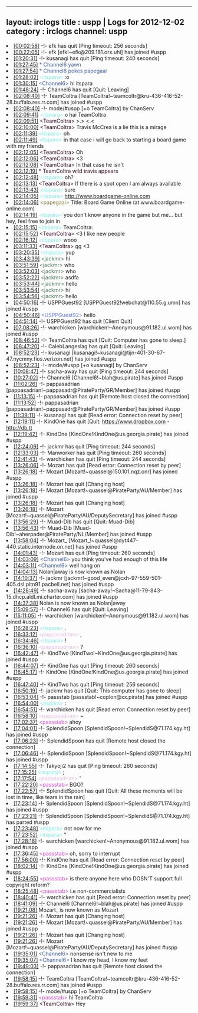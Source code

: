 
---
layout: irclogs
title : uspp | Logs for 2012-12-02
category : irclogs
channel: uspp
---
<li class="logitem"><a href="#00:02:58" name="00:02:58" class="time">[00:02:58]</a> -!- <span class="quit">efk</span> has quit [Ping timeout: 256 seconds] </li>
<li class="logitem"><a href="#00:22:05" name="00:22:05" class="time">[00:22:05]</a> -!- <span class="join">efk</span> [efk!~efk@209.181.orx.uhi] has joined #uspp </li>
<li class="logitem"><a href="#01:20:31" name="01:20:31" class="time">[01:20:31]</a> -!- <span class="quit">kusanagi</span> has quit [Ping timeout: 240 seconds] </li>
<li class="logitem"><a href="#01:27:45" name="01:27:45" class="time">[01:27:45]</a> <span class="person" style="color:#3d5ba0">* Channel6 yawn</span> </li>
<li class="logitem"><a href="#01:27:54" name="01:27:54" class="time">[01:27:54]</a> <span class="person" style="color:#3d5ba0">* Channel6 pokes papegaai </span> </li>
<li class="logitem"><a href="#01:28:02" name="01:28:02" class="time">[01:28:02]</a> <span class="person" style="color:#7deee6">&lt;itspara&gt;</span> :o </li>
<li class="logitem"><a href="#01:30:15" name="01:30:15" class="time">[01:30:15]</a> <span class="person" style="color:#3d5ba0">&lt;Channel6&gt;</span> hi itspara  </li>
<li class="logitem"><a href="#01:48:24" name="01:48:24" class="time">[01:48:24]</a> -!- <span class="quit">Channel6</span> has quit [Quit: Leaving] </li>
<li class="logitem"><a href="#02:08:40" name="02:08:40" class="time">[02:08:40]</a> -!- <span class="join">TeamColtra</span> [TeamColtra!~teamcoltr@kru-436-416-52-28.buffalo.res.rr.com] has joined #uspp </li>
<li class="logitem"><a href="#02:08:40" name="02:08:40" class="time">[02:08:40]</a> -!- mode/<span class="mode">#uspp</span> [+o TeamColtra] by ChanServ </li>
<li class="logitem"><a href="#02:09:41" name="02:09:41" class="time">[02:09:41]</a> <span class="person" style="color:#7deee6">&lt;itspara&gt;</span> o hai TeamColtra  </li>
<li class="logitem"><a href="#02:09:51" name="02:09:51" class="time">[02:09:51]</a> <span class="person" style="color:#30001e">&lt;TeamColtra&gt;</span> &gt;.&gt; &lt;.&lt; </li>
<li class="logitem"><a href="#02:10:00" name="02:10:00" class="time">[02:10:00]</a> <span class="person" style="color:#30001e">&lt;TeamColtra&gt;</span> Travis McCrea is a lie this is a mirage </li>
<li class="logitem"><a href="#02:11:39" name="02:11:39" class="time">[02:11:39]</a> <span class="person" style="color:#7deee6">&lt;itspara&gt;</span> oh </li>
<li class="logitem"><a href="#02:11:49" name="02:11:49" class="time">[02:11:49]</a> <span class="person" style="color:#7deee6">&lt;itspara&gt;</span> in that case i will go back to starting a board game with my friends </li>
<li class="logitem"><a href="#02:12:05" name="02:12:05" class="time">[02:12:05]</a> <span class="person" style="color:#30001e">&lt;TeamColtra&gt;</span> Oh </li>
<li class="logitem"><a href="#02:12:06" name="02:12:06" class="time">[02:12:06]</a> <span class="person" style="color:#30001e">&lt;TeamColtra&gt;</span> &lt;3 </li>
<li class="logitem"><a href="#02:12:08" name="02:12:08" class="time">[02:12:08]</a> <span class="person" style="color:#30001e">&lt;TeamColtra&gt;</span> In that case he isn't </li>
<li class="logitem"><a href="#02:12:19" name="02:12:19" class="time">[02:12:19]</a> <span class="person" style="color:#30001e">* TeamColtra wild travis appears</span> </li>
<li class="logitem"><a href="#02:12:48" name="02:12:48" class="time">[02:12:48]</a> <span class="person" style="color:#7deee6">&lt;itspara&gt;</span> oh? </li>
<li class="logitem"><a href="#02:13:13" name="02:13:13" class="time">[02:13:13]</a> <span class="person" style="color:#30001e">&lt;TeamColtra&gt;</span> If there is a spot open I am always available </li>
<li class="logitem"><a href="#02:13:43" name="02:13:43" class="time">[02:13:43]</a> <span class="person" style="color:#7deee6">&lt;itspara&gt;</span> sure </li>
<li class="logitem"><a href="#02:14:05" name="02:14:05" class="time">[02:14:05]</a> <span class="person" style="color:#7deee6">&lt;itspara&gt;</span> <a href="http://www.boardgame-online.com/g/game.php?g=b0R6&amp;k=kVA" target="_blank">http://www.boardgame-online.com</a> </li>
<li class="logitem"><a href="#02:14:06" name="02:14:06" class="time">[02:14:06]</a> <span class="person" style="color:#817e41">&lt;papegaai&gt;</span> Title: Board Game Online (at www.boardgame-online.com) </li>
<li class="logitem"><a href="#02:14:19" name="02:14:19" class="time">[02:14:19]</a> <span class="person" style="color:#7deee6">&lt;itspara&gt;</span> you don't know anyone in the game but me... but hey, feel free to join in </li>
<li class="logitem"><a href="#02:15:15" name="02:15:15" class="time">[02:15:15]</a> <span class="person" style="color:#7deee6">&lt;itspara&gt;</span> TeamColtra:  </li>
<li class="logitem"><a href="#02:15:52" name="02:15:52" class="time">[02:15:52]</a> <span class="person" style="color:#30001e">&lt;TeamColtra&gt;</span> &lt;3 I like new people </li>
<li class="logitem"><a href="#02:16:12" name="02:16:12" class="time">[02:16:12]</a> <span class="person" style="color:#7deee6">&lt;itspara&gt;</span> wooo </li>
<li class="logitem"><a href="#03:11:33" name="03:11:33" class="time">[03:11:33]</a> <span class="person" style="color:#30001e">&lt;TeamColtra&gt;</span> gg &lt;3 </li>
<li class="logitem"><a href="#03:20:35" name="03:20:35" class="time">[03:20:35]</a> <span class="person" style="color:#7deee6">&lt;itspara&gt;</span> yup </li>
<li class="logitem"><a href="#03:43:39" name="03:43:39" class="time">[03:43:39]</a> <span class="person" style="color:#487959">&lt;jackmr&gt;</span> hi </li>
<li class="logitem"><a href="#03:51:59" name="03:51:59" class="time">[03:51:59]</a> <span class="person" style="color:#487959">&lt;jackmr&gt;</span> who </li>
<li class="logitem"><a href="#03:52:03" name="03:52:03" class="time">[03:52:03]</a> <span class="person" style="color:#487959">&lt;jackmr&gt;</span> who </li>
<li class="logitem"><a href="#03:52:22" name="03:52:22" class="time">[03:52:22]</a> <span class="person" style="color:#487959">&lt;jackmr&gt;</span> asdfa </li>
<li class="logitem"><a href="#03:53:44" name="03:53:44" class="time">[03:53:44]</a> <span class="person" style="color:#487959">&lt;jackmr&gt;</span> hello </li>
<li class="logitem"><a href="#03:53:54" name="03:53:54" class="time">[03:53:54]</a> <span class="person" style="color:#487959">&lt;jackmr&gt;</span> hi </li>
<li class="logitem"><a href="#03:54:56" name="03:54:56" class="time">[03:54:56]</a> <span class="person" style="color:#487959">&lt;jackmr&gt;</span> hello </li>
<li class="logitem"><a href="#04:50:16" name="04:50:16" class="time">[04:50:16]</a> -!- <span class="join">USPPGuest92</span> [USPPGuest92!webchat@110.55.g.umn] has joined #uspp </li>
<li class="logitem"><a href="#04:50:46" name="04:50:46" class="time">[04:50:46]</a> <span class="person" style="color:#6479f3">&lt;USPPGuest92&gt;</span> hello </li>
<li class="logitem"><a href="#04:51:14" name="04:51:14" class="time">[04:51:14]</a> -!- <span class="quit">USPPGuest92</span> has quit [Client Quit] </li>
<li class="logitem"><a href="#07:08:26" name="07:08:26" class="time">[07:08:26]</a> -!- <span class="join">warchicken</span> [warchicken!~Anonymous@91.182.ul.wom] has joined #uspp </li>
<li class="logitem"><a href="#08:46:52" name="08:46:52" class="time">[08:46:52]</a> -!- <span class="quit">TeamColtra</span> has quit [Quit: Computer has gone to sleep.] </li>
<li class="logitem"><a href="#08:47:20" name="08:47:20" class="time">[08:47:20]</a> -!- <span class="quit">CalebLangeslag</span> has quit [Quit: Leaving] </li>
<li class="logitem"><a href="#08:52:23" name="08:52:23" class="time">[08:52:23]</a> -!- <span class="join">kusanagi</span> [kusanagi!~kusanagi@tijn-401-30-67-47.nycmny.fios.verizon.net] has joined #uspp </li>
<li class="logitem"><a href="#08:52:23" name="08:52:23" class="time">[08:52:23]</a> -!- mode/<span class="mode">#uspp</span> [+o kusanagi] by ChanServ </li>
<li class="logitem"><a href="#10:08:47" name="10:08:47" class="time">[10:08:47]</a> -!- <span class="quit">sacha-away</span> has quit [Ping timeout: 244 seconds] </li>
<li class="logitem"><a href="#10:27:02" name="10:27:02" class="time">[10:27:02]</a> -!- <span class="join">Channel6</span> [Channel6!~blah@us.pirate] has joined #uspp </li>
<li class="logitem"><a href="#11:02:26" name="11:02:26" class="time">[11:02:26]</a> -!- <span class="join">pappasadrian</span> [pappasadrian!~pappasadr@PirateParty/GR/Member] has joined #uspp </li>
<li class="logitem"><a href="#11:13:15" name="11:13:15" class="time">[11:13:15]</a> -!- <span class="quit">pappasadrian</span> has quit [Remote host closed the connection] </li>
<li class="logitem"><a href="#11:13:52" name="11:13:52" class="time">[11:13:52]</a> -!- <span class="join">pappasadrian</span> [pappasadrian!~pappasadr@PirateParty/GR/Member] has joined #uspp </li>
<li class="logitem"><a href="#11:39:11" name="11:39:11" class="time">[11:39:11]</a> -!- <span class="quit">kusanagi</span> has quit [Read error: Connection reset by peer] </li>
<li class="logitem"><a href="#12:19:11" name="12:19:11" class="time">[12:19:11]</a> -!- <span class="quit">KindOne</span> has quit [Quit: <a href="https://www.dropbox.com/spacerace?r=NTE2MTQ4MzI0OQ" target="_blank">https://www.dropbox.com</a> - <a href="http://db.tt/7XOxLcW]" target="_blank">http://db.tt</a> </li>
<li class="logitem"><a href="#12:19:42" name="12:19:42" class="time">[12:19:42]</a> -!- <span class="join">KindOne</span> [KindOne!KindOne@us.georgia.pirate] has joined #uspp </li>
<li class="logitem"><a href="#12:24:09" name="12:24:09" class="time">[12:24:09]</a> -!- <span class="quit">jackmr</span> has quit [Ping timeout: 244 seconds] </li>
<li class="logitem"><a href="#12:33:03" name="12:33:03" class="time">[12:33:03]</a> -!- <span class="quit">Manworker</span> has quit [Ping timeout: 260 seconds] </li>
<li class="logitem"><a href="#12:41:43" name="12:41:43" class="time">[12:41:43]</a> -!- <span class="quit">warchicken</span> has quit [Ping timeout: 244 seconds] </li>
<li class="logitem"><a href="#13:26:06" name="13:26:06" class="time">[13:26:06]</a> -!- <span class="quit">Mozart</span> has quit [Read error: Connection reset by peer] </li>
<li class="logitem"><a href="#13:26:18" name="13:26:18" class="time">[13:26:18]</a> -!- <span class="join">Mozart</span> [Mozart!~quassel@150.101.nqz.onr] has joined #uspp </li>
<li class="logitem"><a href="#13:26:18" name="13:26:18" class="time">[13:26:18]</a> -!- <span class="quit">Mozart</span> has quit [Changing host] </li>
<li class="logitem"><a href="#13:26:18" name="13:26:18" class="time">[13:26:18]</a> -!- <span class="join">Mozart</span> [Mozart!~quassel@PirateParty/AU/Member] has joined #uspp </li>
<li class="logitem"><a href="#13:26:18" name="13:26:18" class="time">[13:26:18]</a> -!- <span class="quit">Mozart</span> has quit [Changing host] </li>
<li class="logitem"><a href="#13:26:18" name="13:26:18" class="time">[13:26:18]</a> -!- <span class="join">Mozart</span> [Mozart!~quassel@PirateParty/AU/DeputySecretary] has joined #uspp </li>
<li class="logitem"><a href="#13:56:29" name="13:56:29" class="time">[13:56:29]</a> -!- <span class="quit">Muad-Dib</span> has quit [Quit: Muad-Dib] </li>
<li class="logitem"><a href="#13:56:43" name="13:56:43" class="time">[13:56:43]</a> -!- <span class="join">Muad-Dib</span> [Muad-Dib!~aherpader@PirateParty/NL/Member] has joined #uspp </li>
<li class="logitem"><a href="#13:58:04" name="13:58:04" class="time">[13:58:04]</a> -!- <span class="join">Mozart_</span> [Mozart_!~quassel@dyt447-440.static.internode.on.net] has joined #uspp </li>
<li class="logitem"><a href="#14:01:43" name="14:01:43" class="time">[14:01:43]</a> -!- <span class="quit">Mozart</span> has quit [Ping timeout: 260 seconds] </li>
<li class="logitem"><a href="#14:03:09" name="14:03:09" class="time">[14:03:09]</a> <span class="person" style="color:#3d5ba0">&lt;Channel6&gt;</span> you think you've had enough of this life </li>
<li class="logitem"><a href="#14:03:11" name="14:03:11" class="time">[14:03:11]</a> <span class="person" style="color:#3d5ba0">&lt;Channel6&gt;</span> well hang on </li>
<li class="logitem"><a href="#14:04:13" name="14:04:13" class="time">[14:04:13]</a> <span class="nick">Nolan|away</span> is now known as <span class="nick">Nolan</span> </li>
<li class="logitem"><a href="#14:10:37" name="14:10:37" class="time">[14:10:37]</a> -!- <span class="join">jackmr</span> [jackmr!~good_even@jcxh-97-559-501-405.dsl.pltn91.pacbell.net] has joined #uspp </li>
<li class="logitem"><a href="#14:28:49" name="14:28:49" class="time">[14:28:49]</a> -!- <span class="join">sacha-away</span> [sacha-away!~Sacha@11-79-843-15.dhcp.aldl.mi.charter.com] has joined #uspp </li>
<li class="logitem"><a href="#14:37:38" name="14:37:38" class="time">[14:37:38]</a> <span class="nick">Nolan</span> is now known as <span class="nick">Nolan|away</span> </li>
<li class="logitem"><a href="#15:09:57" name="15:09:57" class="time">[15:09:57]</a> -!- <span class="quit">Channel6</span> has quit [Quit: Leaving] </li>
<li class="logitem"><a href="#15:11:05" name="15:11:05" class="time">[15:11:05]</a> -!- <span class="join">warchicken</span> [warchicken!~Anonymous@91.182.ul.wom] has joined #uspp </li>
<li class="logitem"><a href="#16:28:23" name="16:28:23" class="time">[16:28:23]</a> <span class="person" style="color:#7deee6">&lt;itspara&gt;</span> . </li>
<li class="logitem"><a href="#16:33:12" name="16:33:12" class="time">[16:33:12]</a> <span class="person" style="color:#e9bee5">&lt;pappasadrian&gt;</span> , </li>
<li class="logitem"><a href="#16:34:46" name="16:34:46" class="time">[16:34:46]</a> <span class="person" style="color:#7deee6">&lt;itspara&gt;</span> ! </li>
<li class="logitem"><a href="#16:36:10" name="16:36:10" class="time">[16:36:10]</a> <span class="person" style="color:#e9bee5">&lt;pappasadrian&gt;</span> ? </li>
<li class="logitem"><a href="#16:42:47" name="16:42:47" class="time">[16:42:47]</a> -!- <span class="join">KindTwo</span> [KindTwo!~KindOne@us.georgia.pirate] has joined #uspp </li>
<li class="logitem"><a href="#16:44:07" name="16:44:07" class="time">[16:44:07]</a> -!- <span class="quit">KindOne</span> has quit [Ping timeout: 260 seconds] </li>
<li class="logitem"><a href="#16:45:17" name="16:45:17" class="time">[16:45:17]</a> -!- <span class="join">KindOne</span> [KindOne!KindOne@us.georgia.pirate] has joined #uspp </li>
<li class="logitem"><a href="#16:47:40" name="16:47:40" class="time">[16:47:40]</a> -!- <span class="quit">KindTwo</span> has quit [Ping timeout: 256 seconds] </li>
<li class="logitem"><a href="#16:50:19" name="16:50:19" class="time">[16:50:19]</a> -!- <span class="quit">jackmr</span> has quit [Quit: This computer has gone to sleep] </li>
<li class="logitem"><a href="#16:53:04" name="16:53:04" class="time">[16:53:04]</a> -!- <span class="join">passstab</span> [passstab!~coplon@xx.pirate] has joined #uspp </li>
<li class="logitem"><a href="#16:54:00" name="16:54:00" class="time">[16:54:00]</a> <span class="person" style="color:#7deee6">&lt;itspara&gt;</span> : </li>
<li class="logitem"><a href="#16:54:51" name="16:54:51" class="time">[16:54:51]</a> -!- <span class="quit">warchicken</span> has quit [Read error: Connection reset by peer] </li>
<li class="logitem"><a href="#16:58:10" name="16:58:10" class="time">[16:58:10]</a> <span class="person" style="color:#e9bee5">&lt;pappasadrian&gt;</span> ~ </li>
<li class="logitem"><a href="#17:02:37" name="17:02:37" class="time">[17:02:37]</a> <span class="person" style="color:#dc45d1">&lt;passstab&gt;</span> ahoy </li>
<li class="logitem"><a href="#17:04:01" name="17:04:01" class="time">[17:04:01]</a> -!- <span class="join">SplendidSpoon</span> [SplendidSpoon!~SplendidS@71.174.kgy.ht] has joined #uspp </li>
<li class="logitem"><a href="#17:06:23" name="17:06:23" class="time">[17:06:23]</a> -!- <span class="quit">SplendidSpoon</span> has quit [Remote host closed the connection] </li>
<li class="logitem"><a href="#17:06:46" name="17:06:46" class="time">[17:06:46]</a> -!- <span class="join">SplendidSpoon</span> [SplendidSpoon!~SplendidS@71.174.kgy.ht] has joined #uspp </li>
<li class="logitem"><a href="#17:14:55" name="17:14:55" class="time">[17:14:55]</a> -!- <span class="quit">Takyoji2</span> has quit [Ping timeout: 260 seconds] </li>
<li class="logitem"><a href="#17:15:25" name="17:15:25" class="time">[17:15:25]</a> <span class="person" style="color:#7deee6">&lt;itspara&gt;</span> ; </li>
<li class="logitem"><a href="#17:17:54" name="17:17:54" class="time">[17:17:54]</a> <span class="person" style="color:#e9bee5">&lt;pappasadrian&gt;</span> ' </li>
<li class="logitem"><a href="#17:22:20" name="17:22:20" class="time">[17:22:20]</a> <span class="person" style="color:#dc45d1">&lt;passstab&gt;</span> BGO? </li>
<li class="logitem"><a href="#17:22:57" name="17:22:57" class="time">[17:22:57]</a> -!- <span class="quit">SplendidSpoon</span> has quit [Quit: All these moments will be lost in time, like tears in the rain] </li>
<li class="logitem"><a href="#17:23:14" name="17:23:14" class="time">[17:23:14]</a> -!- <span class="join">SplendidSpoon</span> [SplendidSpoon!~SplendidS@71.174.kgy.ht] has joined #uspp </li>
<li class="logitem"><a href="#17:23:21" name="17:23:21" class="time">[17:23:21]</a> -!- <span class="part">SplendidSpoon</span> [SplendidSpoon!~SplendidS@71.174.kgy.ht] has parted #uspp </li>
<li class="logitem"><a href="#17:23:48" name="17:23:48" class="time">[17:23:48]</a> <span class="person" style="color:#7deee6">&lt;itspara&gt;</span> not now for me </li>
<li class="logitem"><a href="#17:23:52" name="17:23:52" class="time">[17:23:52]</a> <span class="person" style="color:#7deee6">&lt;itspara&gt;</span> " </li>
<li class="logitem"><a href="#17:28:18" name="17:28:18" class="time">[17:28:18]</a> -!- <span class="join">warchicken</span> [warchicken!~Anonymous@91.182.ul.wom] has joined #uspp </li>
<li class="logitem"><a href="#17:36:45" name="17:36:45" class="time">[17:36:45]</a> <span class="person" style="color:#dc45d1">&lt;passstab&gt;</span> oh, sorry to interrupt </li>
<li class="logitem"><a href="#17:56:00" name="17:56:00" class="time">[17:56:00]</a> -!- <span class="quit">KindOne</span> has quit [Read error: Connection reset by peer] </li>
<li class="logitem"><a href="#18:02:14" name="18:02:14" class="time">[18:02:14]</a> -!- <span class="join">KindOne</span> [KindOne!KindOne@us.georgia.pirate] has joined #uspp </li>
<li class="logitem"><a href="#18:24:55" name="18:24:55" class="time">[18:24:55]</a> <span class="person" style="color:#dc45d1">&lt;passstab&gt;</span> is there anyone here who DOSN'T support full copyright reform? </li>
<li class="logitem"><a href="#18:25:48" name="18:25:48" class="time">[18:25:48]</a> <span class="person" style="color:#dc45d1">&lt;passstab&gt;</span> i.e non-commercialists </li>
<li class="logitem"><a href="#18:40:41" name="18:40:41" class="time">[18:40:41]</a> -!- <span class="quit">warchicken</span> has quit [Read error: Connection reset by peer] </li>
<li class="logitem"><a href="#18:41:09" name="18:41:09" class="time">[18:41:09]</a> -!- <span class="join">Channel6</span> [Channel6!~blah@us.pirate] has joined #uspp </li>
<li class="logitem"><a href="#19:21:08" name="19:21:08" class="time">[19:21:08]</a> <span class="nick">Mozart_</span> is now known as <span class="nick">Mozart</span> </li>
<li class="logitem"><a href="#19:21:26" name="19:21:26" class="time">[19:21:26]</a> -!- <span class="quit">Mozart</span> has quit [Changing host] </li>
<li class="logitem"><a href="#19:21:26" name="19:21:26" class="time">[19:21:26]</a> -!- <span class="join">Mozart</span> [Mozart!~quassel@PirateParty/AU/Member] has joined #uspp </li>
<li class="logitem"><a href="#19:21:26" name="19:21:26" class="time">[19:21:26]</a> -!- <span class="quit">Mozart</span> has quit [Changing host] </li>
<li class="logitem"><a href="#19:21:26" name="19:21:26" class="time">[19:21:26]</a> -!- <span class="join">Mozart</span> [Mozart!~quassel@PirateParty/AU/DeputySecretary] has joined #uspp </li>
<li class="logitem"><a href="#19:35:01" name="19:35:01" class="time">[19:35:01]</a> <span class="person" style="color:#3d5ba0">&lt;Channel6&gt;</span> nonsense isn't new to me </li>
<li class="logitem"><a href="#19:35:07" name="19:35:07" class="time">[19:35:07]</a> <span class="person" style="color:#3d5ba0">&lt;Channel6&gt;</span> I know my head, I know my feet </li>
<li class="logitem"><a href="#19:49:03" name="19:49:03" class="time">[19:49:03]</a> -!- <span class="quit">pappasadrian</span> has quit [Remote host closed the connection] </li>
<li class="logitem"><a href="#19:58:15" name="19:58:15" class="time">[19:58:15]</a> -!- <span class="join">TeamColtra</span> [TeamColtra!~teamcoltr@kru-436-416-52-28.buffalo.res.rr.com] has joined #uspp </li>
<li class="logitem"><a href="#19:58:15" name="19:58:15" class="time">[19:58:15]</a> -!- mode/<span class="mode">#uspp</span> [+o TeamColtra] by ChanServ </li>
<li class="logitem"><a href="#19:59:31" name="19:59:31" class="time">[19:59:31]</a> <span class="person" style="color:#dc45d1">&lt;passstab&gt;</span> hi TeamColtra  </li>
<li class="logitem"><a href="#19:59:37" name="19:59:37" class="time">[19:59:37]</a> <span class="person" style="color:#30001e">&lt;TeamColtra&gt;</span> Hey </li>


